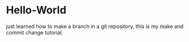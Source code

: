 # Hello-World
just learned how to make a branch in a git repository,
this is my make and commit change tutorial.
